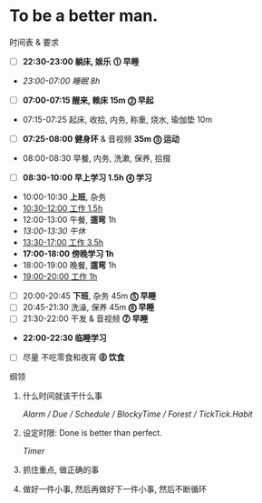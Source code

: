 # To be a better man.

时间表 & 要求

- [ ] **22:30-23:00 躺床, 娱乐** **⓵ 早睡**
- _23:00-07:00 睡眠 8h_
- [ ] **07:00-07:15 醒来, 赖床 15m** **⓶ 早起**
- 07:15-07:25 起床, 收拾, 内务, 称重, 烧水, 瑜伽垫 10m
- [ ] **07:25-08:00 健身环** & 音视频 **35m** **⓷ 运动**
- 08:00-08:30 早餐, 内务, 洗漱, 保养, 拾掇
- [ ] **08:30-10:00 早上学习 1.5h** **⓸ 学习**
- 10:00-10:30 **上班**, 杂务
- <u>10:30-12:00 工作 1.5h</u>
- 12:00-13:00 午餐, **遛弯** 1h
- _13:00-13:30 午休_
- <u>13:30-17:00 工作 3.5h</u>
- **17:00-18:00 傍晚学习 1h**
- 18:00-19:00 晚餐, **遛弯** 1h
- <u>19:00-20:00 工作 1h</u>
- [ ] 20:00-20:45 **下班**, 杂务 45m **⓹ 早睡**
- [ ] 20:45-21:30 洗澡, 保养 45m **⓺ 早睡**
- [ ] 21:30-22:00 干发 & 音视频 **⓻ 早睡**
- **22:00-22:30 临睡学习**
- [ ] 尽量 不吃零食和夜宵 **⓼ 饮食**

纲领

1.  什么时间就该干什么事

    _Alarm / Due / Schedule / BlockyTime / Forest / TickTick.Habit_

1.  设定时限: Done is better than perfect.

    _Timer_

1.  抓住重点, 做正确的事

1.  做好一件小事, 然后再做好下一件小事, 然后不断循环
